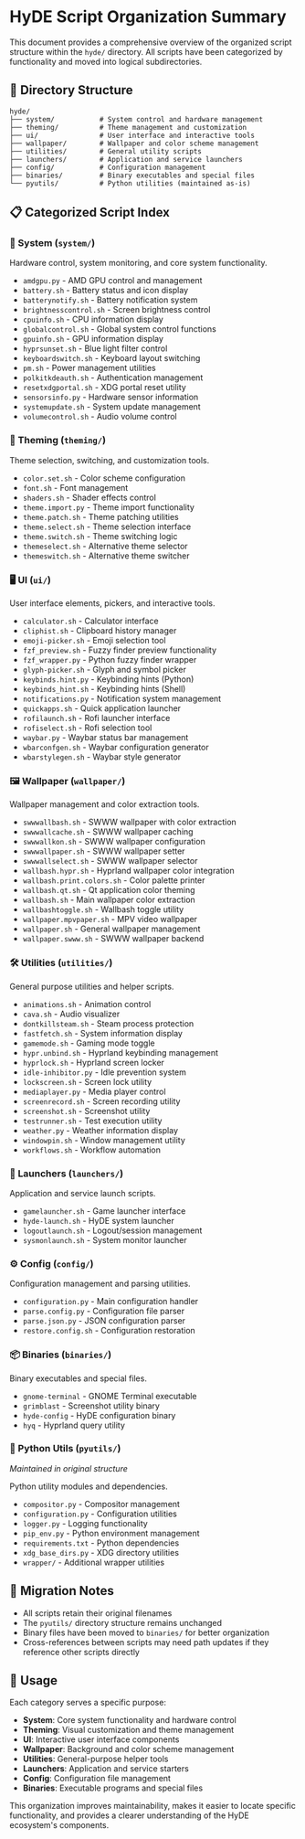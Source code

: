 # HyDE Script Organization Summary

This document provides a comprehensive overview of the organized script structure within the `hyde/` directory. All scripts have been categorized by functionality and moved into logical subdirectories.

## 📁 Directory Structure

```
hyde/
├── system/           # System control and hardware management
├── theming/          # Theme management and customization
├── ui/               # User interface and interactive tools
├── wallpaper/        # Wallpaper and color scheme management
├── utilities/        # General utility scripts
├── launchers/        # Application and service launchers
├── config/           # Configuration management
├── binaries/         # Binary executables and special files
└── pyutils/          # Python utilities (maintained as-is)
```

## 📋 Categorized Script Index

### 🔧 System (`system/`)
Hardware control, system monitoring, and core system functionality.

- `amdgpu.py` - AMD GPU control and management
- `battery.sh` - Battery status and icon display
- `batterynotify.sh` - Battery notification system
- `brightnesscontrol.sh` - Screen brightness control
- `cpuinfo.sh` - CPU information display
- `globalcontrol.sh` - Global system control functions
- `gpuinfo.sh` - GPU information display
- `hyprsunset.sh` - Blue light filter control
- `keyboardswitch.sh` - Keyboard layout switching
- `pm.sh` - Power management utilities
- `polkitkdeauth.sh` - Authentication management
- `resetxdgportal.sh` - XDG portal reset utility
- `sensorsinfo.py` - Hardware sensor information
- `systemupdate.sh` - System update management
- `volumecontrol.sh` - Audio volume control

### 🎨 Theming (`theming/`)
Theme selection, switching, and customization tools.

- `color.set.sh` - Color scheme configuration
- `font.sh` - Font management
- `shaders.sh` - Shader effects control
- `theme.import.py` - Theme import functionality
- `theme.patch.sh` - Theme patching utilities
- `theme.select.sh` - Theme selection interface
- `theme.switch.sh` - Theme switching logic
- `themeselect.sh` - Alternative theme selector
- `themeswitch.sh` - Alternative theme switcher

### 🖥️ UI (`ui/`)
User interface elements, pickers, and interactive tools.

- `calculator.sh` - Calculator interface
- `cliphist.sh` - Clipboard history manager
- `emoji-picker.sh` - Emoji selection tool
- `fzf_preview.sh` - Fuzzy finder preview functionality
- `fzf_wrapper.py` - Python fuzzy finder wrapper
- `glyph-picker.sh` - Glyph and symbol picker
- `keybinds.hint.py` - Keybinding hints (Python)
- `keybinds_hint.sh` - Keybinding hints (Shell)
- `notifications.py` - Notification system management
- `quickapps.sh` - Quick application launcher
- `rofilaunch.sh` - Rofi launcher interface
- `rofiselect.sh` - Rofi selection tool
- `waybar.py` - Waybar status bar management
- `wbarconfgen.sh` - Waybar configuration generator
- `wbarstylegen.sh` - Waybar style generator

### 🖼️ Wallpaper (`wallpaper/`)
Wallpaper management and color extraction tools.

- `swwwallbash.sh` - SWWW wallpaper with color extraction
- `swwwallcache.sh` - SWWW wallpaper caching
- `swwwallkon.sh` - SWWW wallpaper configuration
- `swwwallpaper.sh` - SWWW wallpaper setter
- `swwwallselect.sh` - SWWW wallpaper selector
- `wallbash.hypr.sh` - Hyprland wallpaper color integration
- `wallbash.print.colors.sh` - Color palette printer
- `wallbash.qt.sh` - Qt application color theming
- `wallbash.sh` - Main wallpaper color extraction
- `wallbashtoggle.sh` - Wallbash toggle utility
- `wallpaper.mpvpaper.sh` - MPV video wallpaper
- `wallpaper.sh` - General wallpaper management
- `wallpaper.swww.sh` - SWWW wallpaper backend

### 🛠️ Utilities (`utilities/`)
General purpose utilities and helper scripts.

- `animations.sh` - Animation control
- `cava.sh` - Audio visualizer
- `dontkillsteam.sh` - Steam process protection
- `fastfetch.sh` - System information display
- `gamemode.sh` - Gaming mode toggle
- `hypr.unbind.sh` - Hyprland keybinding management
- `hyprlock.sh` - Hyprland screen locker
- `idle-inhibitor.py` - Idle prevention system
- `lockscreen.sh` - Screen lock utility
- `mediaplayer.py` - Media player control
- `screenrecord.sh` - Screen recording utility
- `screenshot.sh` - Screenshot utility
- `testrunner.sh` - Test execution utility
- `weather.py` - Weather information display
- `windowpin.sh` - Window management utility
- `workflows.sh` - Workflow automation

### 🚀 Launchers (`launchers/`)
Application and service launch scripts.

- `gamelauncher.sh` - Game launcher interface
- `hyde-launch.sh` - HyDE system launcher
- `logoutlaunch.sh` - Logout/session management
- `sysmonlaunch.sh` - System monitor launcher

### ⚙️ Config (`config/`)
Configuration management and parsing utilities.

- `configuration.py` - Main configuration handler
- `parse.config.py` - Configuration file parser
- `parse.json.py` - JSON configuration parser
- `restore.config.sh` - Configuration restoration

### 📦 Binaries (`binaries/`)
Binary executables and special files.

- `gnome-terminal` - GNOME Terminal executable
- `grimblast` - Screenshot utility binary
- `hyde-config` - HyDE configuration binary
- `hyq` - Hyprland query utility

### 🐍 Python Utils (`pyutils/`)
*Maintained in original structure*

Python utility modules and dependencies.

- `compositor.py` - Compositor management
- `configuration.py` - Configuration utilities
- `logger.py` - Logging functionality
- `pip_env.py` - Python environment management
- `requirements.txt` - Python dependencies
- `xdg_base_dirs.py` - XDG directory utilities
- `wrapper/` - Additional wrapper utilities

## 🔄 Migration Notes

- All scripts retain their original filenames
- The `pyutils/` directory structure remains unchanged
- Binary files have been moved to `binaries/` for better organization
- Cross-references between scripts may need path updates if they reference other scripts directly

## 📖 Usage

Each category serves a specific purpose:

- **System**: Core system functionality and hardware control
- **Theming**: Visual customization and theme management
- **UI**: Interactive user interface components
- **Wallpaper**: Background and color scheme management
- **Utilities**: General-purpose helper tools
- **Launchers**: Application and service starters
- **Config**: Configuration file management
- **Binaries**: Executable programs and special files

This organization improves maintainability, makes it easier to locate specific functionality, and provides a clearer understanding of the HyDE ecosystem's components.
